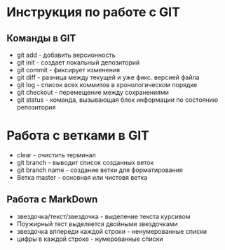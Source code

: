 # Инструкция по работе с GIT

## Команды в GIT

* git add - добавить версионность
* git init - создает локальный депозиторий
* git commit - фиксирует изменения 
* git diff - разница между текущей и уже фикс. версией файла 
* git log - список всех коммитов в хронологическом порядке
* git checkout - перемещение между сохранениями 
* git status - команда, вызывающая блок информации по состоянию репозитория


# Работа с ветками в GIT

* clear - очистить терминал
* git branch - выводит список созданных веток
* git branch name - создание ветки для форматирования
* Ветка master - основная или чистовя ветка 

## Работа с MarkDown
*  звездочка/текст/звездочка - выделение текста курсивом
* Поужирный тест выделяется двойными звездочками
* звездочка вппереди каждой строки - ненумерованные списки 
* цифры в каждой строке - нумерованные списки 
 
